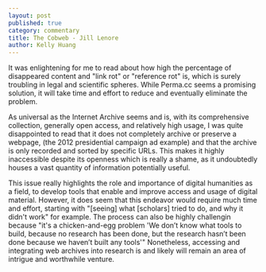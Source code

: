 ```yaml
---
layout: post
published: true
category: commentary
title: The Cobweb - Jill Lenore
author: Kelly Huang
---
```

It was enlightening for me to read about how high the percentage of disappeared content and "link rot" or "reference rot" is, which is surely troubling in legal and scientific spheres. While Perma.cc seems a promising solution, it will take time and effort to reduce and eventually eliminate the problem.

As universal as the Internet Archive seems and is, with its comprehensive collection, generally open access, and relatively high usage, I was quite disappointed to read that it does not completely archive or preserve a webpage, (the 2012 presidential campaign ad example) and that the archive is only recorded and sorted by specific URLs. This makes it highly inaccessible despite its openness which is really a shame, as it undoubtedly houses a vast quantity of information potentially useful.

This issue really highlights the role and importance of digital humanities as a field, to develop tools that enable and improve access and usage of digital material. However, it does seem that this endeavor would require much time and effort, starting with "[seeing] what [scholars] tried to do, and why it didn't work" for example. The process can also be highly challengin because "it's a chicken-and-egg problem 'We don’t know what tools to build, because no research has been done, but the research hasn’t been done because we haven’t built any tools'" Nonetheless, accessing and integrating web archives into research is and likely will remain an area of intrigue and worthwhile venture.